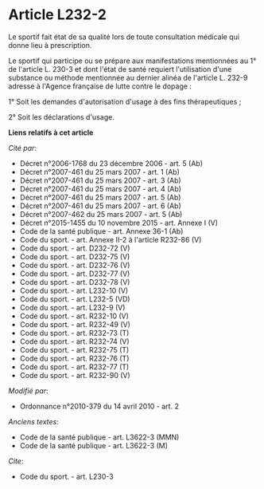 # Article L232-2

Le sportif fait état de sa qualité lors de toute consultation médicale qui donne lieu à prescription. 

Le sportif qui participe ou se prépare aux manifestations mentionnées au 1° de l'article L. 230-3 et dont l'état de santé
requiert l'utilisation d'une substance ou méthode mentionnée au dernier alinéa de l'article L. 232-9 adresse à l'Agence
française de lutte contre le dopage : 

1° Soit les demandes d'autorisation d'usage à des fins thérapeutiques ; 

2° Soit les déclarations d'usage.

**Liens relatifs à cet article**

_Cité par_:

  - Décret n°2006-1768 du 23 décembre 2006 - art. 5 (Ab)
  - Décret n°2007-461 du 25 mars 2007 - art. 1 (Ab)
  - Décret n°2007-461 du 25 mars 2007 - art. 3 (Ab)
  - Décret n°2007-461 du 25 mars 2007 - art. 4 (Ab)
  - Décret n°2007-461 du 25 mars 2007 - art. 5 (Ab)
  - Décret n°2007-461 du 25 mars 2007 - art. 6 (Ab)
  - Décret n°2007-462 du 25 mars 2007 - art. 5 (Ab)
  - Décret n°2015-1455 du 10 novembre 2015 - art. Annexe I (V)
  - Code de la santé publique - art. Annexe 36-1 (Ab)
  - Code du sport. - art. Annexe II-2 à l'article R232-86 (V)
  - Code du sport. - art. D232-72 (V)
  - Code du sport. - art. D232-75 (V)
  - Code du sport. - art. D232-76 (V)
  - Code du sport. - art. D232-77 (V)
  - Code du sport. - art. D232-78 (V)
  - Code du sport. - art. L232-10 (V)
  - Code du sport. - art. L232-5 (VD)
  - Code du sport. - art. L232-9 (V)
  - Code du sport. - art. R232-10 (V)
  - Code du sport. - art. R232-49 (V)
  - Code du sport. - art. R232-73 (T)
  - Code du sport. - art. R232-74 (V)
  - Code du sport. - art. R232-75 (T)
  - Code du sport. - art. R232-76 (T)
  - Code du sport. - art. R232-77 (T)
  - Code du sport. - art. R232-90 (V)

_Modifié par_:

  - Ordonnance n°2010-379 du 14 avril 2010 - art. 2

_Anciens textes_:

  - Code de la santé publique - art. L3622-3 (MMN)
  - Code de la santé publique - art. L3622-3 (M)

_Cite_:

  - Code du sport. - art. L230-3
